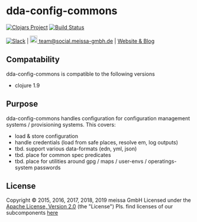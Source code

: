 # dda-config-commons
[![Clojars Project](https://img.shields.io/clojars/v/dda/dda-config-commons.svg)](https://clojars.org/dda/dda-config-commons)
[![Build Status](https://travis-ci.org/DomainDrivenArchitecture/dda-config-commons.svg?branch=master)](https://travis-ci.org/DomainDrivenArchitecture/dda-config-commons)

[![Slack](https://img.shields.io/badge/chat-clojurians-green.svg?style=flat)](https://clojurians.slack.com/messages/#dda-pallet/) | [<img src="https://meissa-gmbh.de/img/community/Mastodon_Logotype.svg" width=20 alt="team@social.meissa-gmbh.de"> team@social.meissa-gmbh.de](https://social.meissa-gmbh.de/@team) | [Website & Blog](https://domaindrivenarchitecture.org)

## Compatability

dda-config-commons is compatible to the following versions
 * clojure 1.9

## Purpose

dda-config-commons handles configuration for configuration management systems / provisioning systems. This covers:
* load & store configuration
* handle credentials (load from safe places, resolve em, log outputs)
* tbd. support various data-formats (edn, yml, json)
* tbd. place for common spec predicates
* tbd. place for utilities around gpg / maps / user-envs / operatings-system passwords

## License

Copyright © 2015, 2016, 2017, 2018, 2019 meissa GmbH
Licensed under the [Apache License, Version 2.0](LICENSE) (the "License")
Pls. find licenses of our subcomponents [here](doc/SUBCOMPONENT_LICENSE)

